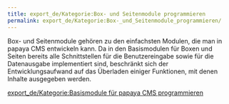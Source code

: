 ```yaml
---
title: export_de/Kategorie:Box- und Seitenmodule programmieren
permalink: export_de/Kategorie:Box-_und_Seitenmodule_programmieren/
---
```


Box- und Seitenmodule gehören zu den einfachsten Modulen, die man in papaya CMS entwickeln kann. Da in den Basismodulen für Boxen und Seiten bereits alle Schnittstellen für die Benutzereingabe sowie für die Datenausgabe implementiert sind, beschränkt sich der Entwicklungsaufwand auf das Überladen einiger Funktionen, mit denen Inhalte ausgegeben werden.

[export_de/Kategorie:Basismodule für papaya CMS programmieren](export_de/Kategorie:Basismodule_für_papaya_CMS_programmieren )